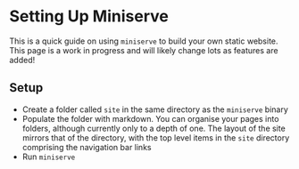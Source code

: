 # Setting Up Miniserve

This is a quick guide on using `miniserve` to build your own static website. This page is a work in
progress and will likely change lots as features are added!

## Setup

- Create a folder called `site` in the same directory as the `miniserve` binary
- Populate the folder with markdown. You can organise your pages into folders, although currently
only to a depth of one. The layout of the site mirrors that of the directory, with the top level
items in the `site` directory comprising the navigation bar links
- Run `miniserve`
